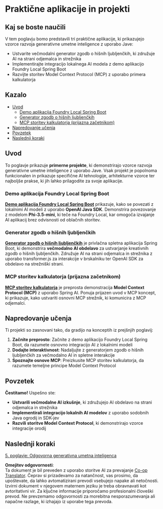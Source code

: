 <!--
CO_OP_TRANSLATOR_METADATA:
{
  "original_hash": "df269f529a172a0197ef28460bf1da9f",
  "translation_date": "2025-07-25T12:22:10+00:00",
  "source_file": "04-PracticalSamples/README.md",
  "language_code": "sl"
}
-->
# Praktične aplikacije in projekti

## Kaj se boste naučili
V tem poglavju bomo predstavili tri praktične aplikacije, ki prikazujejo vzorce razvoja generativne umetne inteligence z uporabo Jave:
- Ustvarite večmodalni generator zgodb o hišnih ljubljenčkih, ki združuje AI na strani odjemalca in strežnika
- Implementirajte integracijo lokalnega AI modela z demo aplikacijo Foundry Local Spring Boot
- Razvijte storitev Model Context Protocol (MCP) z uporabo primera kalkulatorja

## Kazalo

- [Uvod](../../../04-PracticalSamples)
  - [Demo aplikacija Foundry Local Spring Boot](../../../04-PracticalSamples)
  - [Generator zgodb o hišnih ljubljenčkih](../../../04-PracticalSamples)
  - [MCP storitev kalkulatorja (prijazna začetnikom)](../../../04-PracticalSamples)
- [Napredovanje učenja](../../../04-PracticalSamples)
- [Povzetek](../../../04-PracticalSamples)
- [Naslednji koraki](../../../04-PracticalSamples)

## Uvod

To poglavje prikazuje **primerne projekte**, ki demonstrirajo vzorce razvoja generativne umetne inteligence z uporabo Jave. Vsak projekt je popolnoma funkcionalen in prikazuje specifične AI tehnologije, arhitekturne vzorce ter najboljše prakse, ki jih lahko prilagodite za svoje aplikacije.

### Demo aplikacija Foundry Local Spring Boot

**[Demo aplikacija Foundry Local Spring Boot](foundrylocal/README.md)** prikazuje, kako se povezati z lokalnimi AI modeli z uporabo **OpenAI Java SDK**. Demonstrira povezovanje z modelom **Phi-3.5-mini**, ki teče na Foundry Local, kar omogoča izvajanje AI aplikacij brez odvisnosti od oblačnih storitev.

### Generator zgodb o hišnih ljubljenčkih

**[Generator zgodb o hišnih ljubljenčkih](petstory/README.md)** je privlačna spletna aplikacija Spring Boot, ki demonstrira **večmodalno AI obdelavo** za ustvarjanje kreativnih zgodb o hišnih ljubljenčkih. Združuje AI na strani odjemalca in strežnika z uporabo transformer.js za interakcije v brskalniku ter OpenAI SDK za obdelavo na strežniški strani.

### MCP storitev kalkulatorja (prijazna začetnikom)

**[MCP storitev kalkulatorja](mcp/calculator/README.md)** je preprosta demonstracija **Model Context Protocol (MCP)** z uporabo Spring AI. Ponuja prijazen uvod v MCP koncept, ki prikazuje, kako ustvariti osnovni MCP strežnik, ki komunicira z MCP odjemalci.

## Napredovanje učenja

Ti projekti so zasnovani tako, da gradijo na konceptih iz prejšnjih poglavij:

1. **Začnite preprosto**: Začnite z demo aplikacijo Foundry Local Spring Boot, da razumete osnovno integracijo AI z lokalnimi modeli
2. **Dodajte interaktivnost**: Nadaljujte z generatorjem zgodb o hišnih ljubljenčkih za večmodalno AI in spletne interakcije
3. **Spoznajte osnove MCP**: Preizkusite MCP storitev kalkulatorja, da razumete temeljne principe Model Context Protocol

## Povzetek

**Čestitamo!** Uspešno ste:

- **Ustvarili večmodalne AI izkušnje**, ki združujejo AI obdelavo na strani odjemalca in strežnika
- **Implementirali integracijo lokalnih AI modelov** z uporabo sodobnih Java ogrodij in SDK-jev
- **Razvili storitve Model Context Protocol**, ki demonstrirajo vzorce integracije orodij

## Naslednji koraki

[5. poglavje: Odgovorna generativna umetna inteligenca](../05-ResponsibleGenAI/README.md)

**Omejitev odgovornosti**:  
Ta dokument je bil preveden z uporabo storitve AI za prevajanje [Co-op Translator](https://github.com/Azure/co-op-translator). Čeprav si prizadevamo za natančnost, vas prosimo, da upoštevate, da lahko avtomatizirani prevodi vsebujejo napake ali netočnosti. Izvirni dokument v njegovem maternem jeziku je treba obravnavati kot avtoritativni vir. Za ključne informacije priporočamo profesionalni človeški prevod. Ne prevzemamo odgovornosti za morebitna nesporazumevanja ali napačne razlage, ki izhajajo iz uporabe tega prevoda.